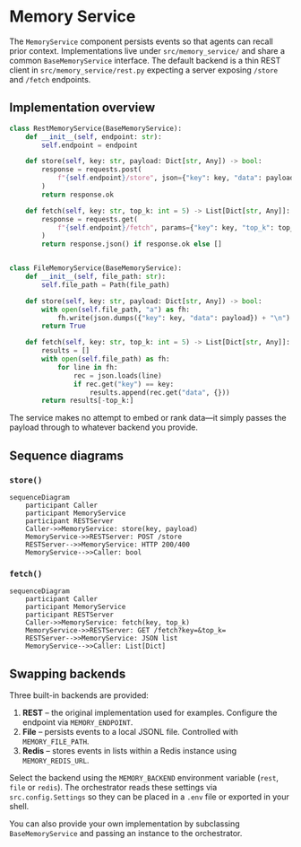 # Memory Service

The `MemoryService` component persists events so that agents can recall prior
context. Implementations live under `src/memory_service/` and share a common
`BaseMemoryService` interface.  The default backend is a thin REST client in
`src/memory_service/rest.py` expecting a server exposing `/store` and `/fetch`
endpoints.

## Implementation overview

```python
class RestMemoryService(BaseMemoryService):
    def __init__(self, endpoint: str):
        self.endpoint = endpoint

    def store(self, key: str, payload: Dict[str, Any]) -> bool:
        response = requests.post(
            f"{self.endpoint}/store", json={"key": key, "data": payload}
        )
        return response.ok

    def fetch(self, key: str, top_k: int = 5) -> List[Dict[str, Any]]:
        response = requests.get(
            f"{self.endpoint}/fetch", params={"key": key, "top_k": top_k}
        )
        return response.json() if response.ok else []


class FileMemoryService(BaseMemoryService):
    def __init__(self, file_path: str):
        self.file_path = Path(file_path)

    def store(self, key: str, payload: Dict[str, Any]) -> bool:
        with open(self.file_path, "a") as fh:
            fh.write(json.dumps({"key": key, "data": payload}) + "\n")
        return True

    def fetch(self, key: str, top_k: int = 5) -> List[Dict[str, Any]]:
        results = []
        with open(self.file_path) as fh:
            for line in fh:
                rec = json.loads(line)
                if rec.get("key") == key:
                    results.append(rec.get("data", {}))
        return results[-top_k:]
```

The service makes no attempt to embed or rank data—it simply passes the payload
through to whatever backend you provide.

## Sequence diagrams

### `store()`

```mermaid
sequenceDiagram
    participant Caller
    participant MemoryService
    participant RESTServer
    Caller->>MemoryService: store(key, payload)
    MemoryService->>RESTServer: POST /store
    RESTServer-->>MemoryService: HTTP 200/400
    MemoryService-->>Caller: bool
```

### `fetch()`

```mermaid
sequenceDiagram
    participant Caller
    participant MemoryService
    participant RESTServer
    Caller->>MemoryService: fetch(key, top_k)
    MemoryService->>RESTServer: GET /fetch?key=&top_k=
    RESTServer-->>MemoryService: JSON list
    MemoryService-->>Caller: List[Dict]
```

## Swapping backends

Three built-in backends are provided:

1. **REST** – the original implementation used for examples. Configure the
   endpoint via ``MEMORY_ENDPOINT``.
2. **File** – persists events to a local JSONL file. Controlled with
   ``MEMORY_FILE_PATH``.
3. **Redis** – stores events in lists within a Redis instance using
   ``MEMORY_REDIS_URL``.

Select the backend using the ``MEMORY_BACKEND`` environment variable (``rest``,
``file`` or ``redis``). The orchestrator reads these settings via ``src.config.Settings``
so they can be placed in a ``.env`` file or exported in your shell.

You can also provide your own implementation by subclassing
``BaseMemoryService`` and passing an instance to the orchestrator.
